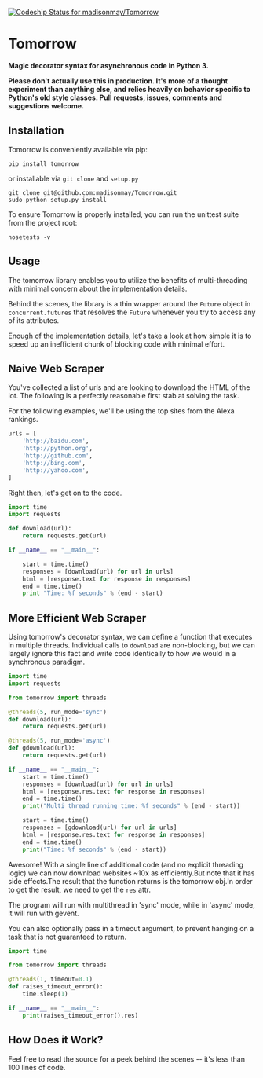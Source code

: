 [ ![Codeship Status for madisonmay/Tomorrow](https://codeship.com/projects/9a3b4c60-1b5b-0133-5ec7-7e346f2e432c/status?branch=master)](https://codeship.com/projects/94472)

# Tomorrow
**Magic decorator syntax for asynchronous code in Python 3.**


**Please don't actually use this in production.  It's more of a thought experiment than anything else, and relies heavily on behavior specific to Python's old style classes.  Pull requests, issues, comments and suggestions welcome.**

Installation
------------

Tomorrow is conveniently available via pip:
```
pip install tomorrow
```

or installable via `git clone` and `setup.py`
```
git clone git@github.com:madisonmay/Tomorrow.git
sudo python setup.py install
```

To ensure Tomorrow is properly installed, you can run the unittest suite from the project root:
```
nosetests -v 
```

Usage
-----
The tomorrow library enables you to utilize the benefits of multi-threading with minimal concern about the implementation details.

Behind the scenes, the library is a thin wrapper around the `Future` object in `concurrent.futures` that resolves the `Future` whenever you try to access any of its attributes.

Enough of the implementation details, let's take a look at how simple it is to speed up an inefficient chunk of blocking code with minimal effort.


Naive Web Scraper
-----------------
You've collected a list of urls and are looking to download the HTML of the lot.  The following is a perfectly reasonable first stab at solving the task.

For the following examples, we'll be using the top sites from the Alexa rankings.

```python
urls = [
    'http://baidu.com',
    'http://python.org',
    'http://github.com',
    'http://bing.com',
    'http://yahoo.com',
]
```

Right then, let's get on to the code.

```python
import time
import requests

def download(url):
    return requests.get(url)

if __name__ == "__main__":

    start = time.time()
    responses = [download(url) for url in urls]
    html = [response.text for response in responses]
    end = time.time()
    print "Time: %f seconds" % (end - start)
```

More Efficient Web Scraper
--------------------------

Using tomorrow's decorator syntax, we can define a function that executes in multiple threads.  Individual calls to `download` are non-blocking, but we can largely ignore this fact and write code identically to how we would in a synchronous paradigm. 

```python
import time
import requests

from tomorrow import threads

@threads(5, run_mode='sync')
def download(url):
    return requests.get(url)

@threads(5, run_mode='async')
def gdownload(url):
    return requests.get(url)

if __name__ == "__main__":
    start = time.time()
    responses = [download(url) for url in urls]
    html = [response.res.text for response in responses]
    end = time.time()
    print("Multi thread running time: %f seconds" % (end - start))

    start = time.time()
    responses = [gdownload(url) for url in urls]
    html = [response.res.text for response in responses]
    end = time.time()
    print("Time: %f seconds" % (end - start))

```

Awesome!  With a single line of additional code (and no explicit threading logic) we can now download websites ~10x as efficiently.But note that it has side effects.The result that the function returns is the tomorrow obj.In order to get the result,
we need to get the `res` attr.

The program will run with multithread in 'sync' mode, while in 'async' mode, it will run with gevent.

You can also optionally pass in a timeout argument, to prevent hanging on a task that is not guaranteed to return.

```python
import time

from tomorrow import threads

@threads(1, timeout=0.1)
def raises_timeout_error():
    time.sleep(1)

if __name__ == "__main__":
    print(raises_timeout_error().res)
```

How Does it Work?
-----------------

Feel free to read the source for a peek behind the scenes -- it's less than 100 lines of code.
